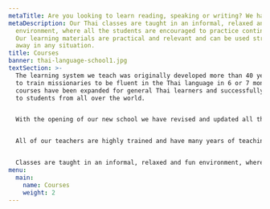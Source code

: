 ```yaml
---
metaTitle: Are you looking to learn reading, speaking or writing? We have it all!
metaDescription: Our Thai classes are taught in an informal, relaxed and fun
  environment, where all the students are encouraged to practice continuously.
  Our learning materials are practical and relevant and can be used straight
  away in any situation.
title: Courses
banner: thai-language-school1.jpg
textSection: >-
  The learning system we teach was originally developed more than 40 years ago
  to train missionaries to be fluent in the Thai language in 6 or 7 months, the
  courses have been expanded for general Thai learners and successfully taught
  to students from all over the world.


  With the opening of our new school we have revised and updated all the course materials, so everything you will learn is relevant to modern Thai society while still teaching you all about our beautiful Thai culture and traditions.


  All of our teachers are highly trained and have many years of teaching experience. We are committed to excellence in the teaching of the Thai language and strive to make our students the best language students they can be. We are passionate about teaching Thai language!


  Classes are taught in an informal, relaxed and fun environment, where all the students are encouraged to participate in all areas of Thai language and practice continuously. Students learn materials that are practical and relevant and can be used straight away in any situation.
menu:
  main:
    name: Courses
    weight: 2
---
```

